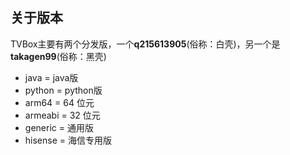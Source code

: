 ## 关于版本

TVBox主要有两个分发版，一个**q215613905**(俗称：白壳)，另一个是**takagen99**(俗称：黑壳)

- java = java版
- python = python版
- arm64 = 64 位元
- armeabi = 32 位元
- generic = 通用版
- hisense = 海信专用版